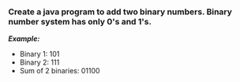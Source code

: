 <h3>Create a java program to add two binary numbers. Binary number system has only 0's and 1's.</h3>

<b><i> Example:</i></b> 

 - Binary 1: 101  
 - Binary 2: 111
 - Sum of 2 binaries: 01100
